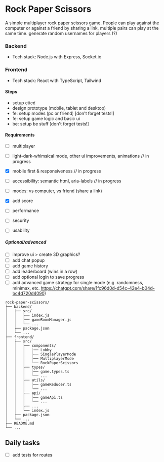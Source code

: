 # Rock Paper Scissors
A simple multiplayer rock paper scissors game. 
People can play against the computer or against a friend by sharing a link,
multiple pairs can play at the same time.
generate random usernames for players (?)

### Backend
- Tech stack: Node.js with Express, Socket.io


### Frontend
- Tech stack: React with TypeScript, Tailwind


#### Steps
- setup ci/cd
- design prototype (mobile, tablet and desktop)
- fe: setup modes (pc or friend) [don't forget tests!]
- fe: setup game logic and basic ui
- be: setup be stuff [don't forget tests!]
 
#### Requirements
- [ ] multiplayer
- [ ] light-dark-whimsical mode, other ui improvements, animations // in progress
- [x] mobile first & responsiveness // in progress
- [ ] accessibility: semantic html, aria-labels // in progress
- [ ] modes: vs computer, vs friend (share a link)
- [x] add score


- [ ] performance
- [ ] security
- [ ] usability

##### Optional/advanced
- [ ] improve ui > create 3D graphics?
- [ ] add chat popup
- [ ] add game history
- [ ] add leaderboard (wins in a row)
- [ ] add optional login to save progress
- [ ] add advanced game strategy for single mode (e.g. randomness, minimax, etc. https://chatgpt.com/share/1fc96d0d-d54c-42e4-b04d-bc4d720d4090)

```
rock-paper-scissors/
├── backend/
│   ├── src/
│   │   ├── index.js
│   │   ├── gameRoomManager.js
│   │   └── ...
│   ├── package.json
│   └── ...
├── frontend/
│   ├── src/
│   │   ├── components/
│   │   │   ├── Lobby
│   │   │   ├── SinglePlayerMode
│   │   │   ├── MultiplayerMode
│   │   │   └── RockPaperScissors
│   │   ├── types/
│   │   │   ├── game.types.ts
│   │   │   └── ...
│   │   ├── utils/
│   │   │   ├── gameReducer.ts
│   │   │   └── ...
│   │   ├── api/
│   │   │   ├── gameApi.ts
│   │   │   └── ...
│   │   ├── ...
│   │   └── index.js
│   ├── package.json
│   └── ...
├── README.md
└── ...
```
## Daily tasks
- [ ] add tests for routes